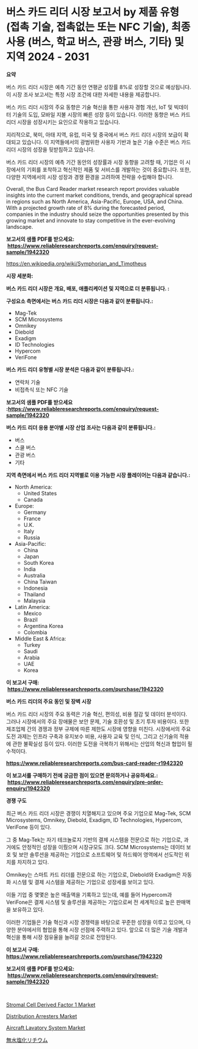 <p><h1>버스 카드 리더 시장 보고서 by 제품 유형 (접촉 기술, 접촉없는 또는 NFC 기술), 최종 사용 (버스, 학교 버스, 관광 버스, 기타) 및 지역 2024 - 2031</h1></p><p><strong>요약</strong></p>
<p><p>버스 카드 리더 시장은 예측 기간 동안 연평균 성장률 8%로 성장할 것으로 예상됩니다. 이 시장 조사 보고서는 특정 시장 조건에 대한 자세한 내용을 제공합니다. </p><p>버스 카드 리더 시장의 주요 동향은 기술 혁신을 통한 사용자 경험 개선, IoT 및 빅데이터 기술의 도입, 모바일 지불 시장의 빠른 성장 등이 있습니다. 이러한 동향은 버스 카드 리더 시장을 성장시키는 요인으로 작용하고 있습니다.</p><p>지리적으로, 북미, 아태 지역, 유럽, 미국 및 중국에서 버스 카드 리더 시장의 보급이 확대되고 있습니다. 이 지역들에서의 광범위한 사용자 기반과 높은 기술 수준은 버스 카드 리더 시장의 성장을 뒷받침하고 있습니다.</p><p>버스 카드 리더 시장의 예측 기간 동안의 성장률과 시장 동향을 고려할 때, 기업은 이 시장에서의 기회를 포착하고 혁신적인 제품 및 서비스를 개발하는 것이 중요합니다. 또한, 다양한 지역에서의 시장 성장과 경쟁 환경을 고려하여 전략을 수립해야 합니다.</p><p>Overall, the Bus Card Reader market research report provides valuable insights into the current market conditions, trends, and geographical spread in regions such as North America, Asia-Pacific, Europe, USA, and China. With a projected growth rate of 8% during the forecasted period, companies in the industry should seize the opportunities presented by this growing market and innovate to stay competitive in the ever-evolving landscape.</p></p>
<p><strong>보고서의 샘플 PDF를 받으세요: &nbsp;<a href="https://www.reliableresearchreports.com/enquiry/request-sample/1942320">https://www.reliableresearchreports.com/enquiry/request-sample/1942320</a></strong></p>
<p><a href="https://en.wikipedia.org/wiki/Symphorian_and_Timotheus">https://en.wikipedia.org/wiki/Symphorian_and_Timotheus</a></p>
<p><strong>시장 세분화:</strong></p>
<p><strong> 버스 카드 리더 시장은 개요, 배포, 애플리케이션 및 지역으로 더 분류됩니다. :</strong></p>
<p><strong>구성요소 측면에서는 버스 카드 리더 시장은 다음과 같이 분류됩니다.:</strong></p>
<p><ul><li>Mag-Tek</li><li>SCM Microsystems</li><li>Omnikey</li><li>Diebold</li><li>Exadigm</li><li>ID Technologies</li><li>Hypercom</li><li>VeriFone</li></ul></p>
<p><strong> 버스 카드 리더 유형별 시장 분석은 다음과 같이 분류됩니다.:</strong></p>
<p><ul><li>연락처 기술</li><li>비접촉식 또는 NFC 기술</li></ul></p>
<p><strong>보고서의 샘플 PDF를 받으세요 :<a href="https://www.reliableresearchreports.com/enquiry/request-sample/1942320">https://www.reliableresearchreports.com/enquiry/request-sample/1942320</a></strong></p>
<p><strong> 버스 카드 리더 응용 분야별 시장 산업 조사는 다음과 같이 분류됩니다.:</strong></p>
<p><ul><li>버스</li><li>스쿨 버스</li><li>관광 버스</li><li>기타</li></ul></p>
<p><strong>지역 측면에서 버스 카드 리더 지역별로 이용 가능한 시장 플레이어는 다음과 같습니다.:</strong></p>
<p><ul>
    <li>
        North America:
        <ul>
            <li>United States</li>
            <li>Canada</li>
        </ul>
    </li>
    <li>
        Europe:
        <ul>
            <li>Germany</li>
            <li>France</li>
            <li>U.K.</li>
            <li>Italy</li>
            <li>Russia</li>
        </ul>
    </li>
    <li>
        Asia-Pacific:
        <ul>
            <li>China</li>
            <li>Japan</li>
            <li>South Korea</li>
            <li>India</li>
            <li>Australia</li>
            <li>China Taiwan</li>
            <li>Indonesia</li>
            <li>Thailand</li>
            <li>Malaysia</li>
        </ul>
    </li>
    <li>
        Latin America:
        <ul>
            <li>Mexico</li>
            <li>Brazil</li>
            <li>Argentina Korea</li>
            <li>Colombia</li>
        </ul>
    </li>
    <li>
        Middle East & Africa:
        <ul>
            <li>Turkey</li>
            <li>Saudi</li>
            <li>Arabia</li>
            <li>UAE</li>
            <li>Korea</li>
        </ul>
    </li>
    </ul></p>
<p><strong>이 보고서 구매: &nbsp;<a href="https://www.reliableresearchreports.com/purchase/1942320">https://www.reliableresearchreports.com/purchase/1942320</a></strong></p>
<p><strong>버스 카드 리더의 주요 동인 및 장벽 시장</strong></p>
<p><p>버스 카드 리더 시장의 주요 동력은 기술 혁신, 편의성, 비용 절감 및 데이터 분석이다. 그러나 시장에서의 주요 장애물은 보안 문제, 기술 호환성 및 초기 투자 비용이다. 또한 제조업체 간의 경쟁과 정부 규제에 따른 제한도 시장에 영향을 미친다. 시장에서의 주요 도전 과제는 인프라 구축과 유지보수 비용, 사용자 교육 및 인식, 그리고 신기술의 적용에 관한 불확실성 등이 있다. 이러한 도전을 극복하기 위해서는 산업의 혁신과 협업이 필수적이다.</p></p>
<p><strong><a href="https://www.reliableresearchreports.com/bus-card-reader-r1942320">https://www.reliableresearchreports.com/bus-card-reader-r1942320</a></strong></p>
<p><strong>이 보고서를 구매하기 전에 궁금한 점이 있으면 문의하거나 공유하세요.: &nbsp;<a href="https://www.reliableresearchreports.com/enquiry/pre-order-enquiry/1942320">https://www.reliableresearchreports.com/enquiry/pre-order-enquiry/1942320</a></strong></p>
<p><strong>경쟁 구도</strong></p>
<p><p>최근 버스 카드 리더 시장은 경쟁이 치열해지고 있으며 주요 기업으로 Mag-Tek, SCM Microsystems, Omnikey, Diebold, Exadigm, ID Technologies, Hypercom, VeriFone 등이 있다. </p><p>그 중 Mag-Tek는 자기 테크놀로지 기반의 결제 시스템을 전문으로 하는 기업으로, 과거에도 안정적인 성장을 이뤘으며 시장규모도 크다. SCM Microsystems는 데이터 보호 및 보안 솔루션을 제공하는 기업으로 소프트웨어 및 하드웨어 영역에서 선도적인 위치를 차지하고 있다. </p><p>Omnikey는 스마트 카드 리더를 전문으로 하는 기업으로, Diebold와 Exadigm은 자동화 시스템 및 결제 시스템을 제공하는 기업으로 성장세를 보이고 있다. </p><p>이들 기업 중 몇몇은 높은 매출액을 기록하고 있는데, 예를 들어 Hypercom과 VeriFone은 결제 시스템 및 솔루션을 제공하는 기업으로써 전 세계적으로 높은 판매액을 보유하고 있다. </p><p>이러한 기업들은 기술 혁신과 시장 경쟁력을 바탕으로 꾸준한 성장을 이루고 있으며, 다양한 분야에서의 협업을 통해 시장 선점에 주력하고 있다. 앞으로 더 많은 기술 개발과 혁신을 통해 시장 점유율을 늘려갈 것으로 전망된다.</p></p>
<p><strong>이 보고서 구매: &nbsp; <a href="https://www.reliableresearchreports.com/purchase/1942320">https://www.reliableresearchreports.com/purchase/1942320</a></strong></p>
<p><strong>보고서의 샘플 PDF를 받으세요: &nbsp;<a href="https://www.reliableresearchreports.com/enquiry/request-sample/1942320">https://www.reliableresearchreports.com/enquiry/request-sample/1942320</a></strong><strong></strong></p>
<p>&nbsp;</p>
<p><p><a href="https://issuu.com/reportprime-2/docs/stromal-cell-derived-factor-1-market-size-2030.ppt">Stromal Cell Derived Factor 1 Market</a></p><p><a href="https://github.com/beauBlock13/Market-Research-Report-List-1/blob/main/distribution-arresters-market.md">Distribution Arresters Market</a></p><p><a href="https://medium.com/@elizbethsmithb208/aircraft-lavatory-system-market-size-share-analysis-growth-trends-forecast-2024-2031-34fe7cae4431">Aircraft Lavatory System Market</a></p><p><a href="https://github.com/DanykaKilback/Market-Research-Report-List-2/blob/main/93191263584.md">無水塩化リチウム</a></p></p>